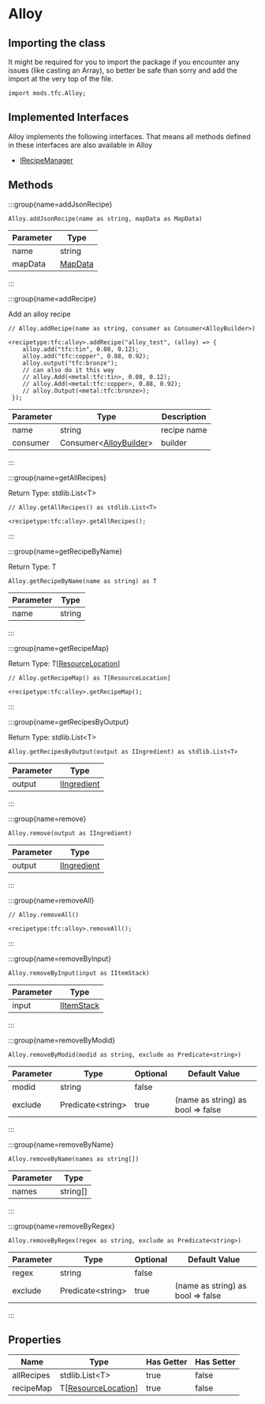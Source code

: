 # Alloy

## Importing the class

It might be required for you to import the package if you encounter any issues (like casting an Array), so better be safe than sorry and add the import at the very top of the file.
```zenscript
import mods.tfc.Alloy;
```


## Implemented Interfaces
Alloy implements the following interfaces. That means all methods defined in these interfaces are also available in Alloy

- [IRecipeManager](/vanilla/api/recipe/manager/IRecipeManager)

## Methods

:::group{name=addJsonRecipe}

```zenscript
Alloy.addJsonRecipe(name as string, mapData as MapData)
```

| Parameter |                 Type                 |
|-----------|--------------------------------------|
| name      | string                               |
| mapData   | [MapData](/vanilla/api/data/MapData) |


:::

:::group{name=addRecipe}

Add an alloy recipe

```zenscript
// Alloy.addRecipe(name as string, consumer as Consumer<AlloyBuilder>)

<recipetype:tfc:alloy>.addRecipe("alloy_test", (alloy) => {
    alloy.add("tfc:tin", 0.08, 0.12);
    alloy.add("tfc:copper", 0.88, 0.92);
    alloy.output("tfc:bronze");
    // can also do it this way
    // alloy.Add(<metal:tfc:tin>, 0.08, 0.12);
    // alloy.Add(<metal:tfc:copper>, 0.88, 0.92);
    // alloy.Output(<metal:tfc:bronze>);
 });
```

| Parameter |                             Type                              | Description |
|-----------|---------------------------------------------------------------|-------------|
| name      | string                                                        | recipe name |
| consumer  | Consumer&lt;[AlloyBuilder](/mods/TFCTweaker/AlloyBuilder)&gt; | builder     |


:::

:::group{name=getAllRecipes}

Return Type: stdlib.List&lt;T&gt;

```zenscript
// Alloy.getAllRecipes() as stdlib.List<T>

<recipetype:tfc:alloy>.getAllRecipes();
```

:::

:::group{name=getRecipeByName}

Return Type: T

```zenscript
Alloy.getRecipeByName(name as string) as T
```

| Parameter |  Type  |
|-----------|--------|
| name      | string |


:::

:::group{name=getRecipeMap}

Return Type: T[[ResourceLocation](/vanilla/api/resource/ResourceLocation)]

```zenscript
// Alloy.getRecipeMap() as T[ResourceLocation]

<recipetype:tfc:alloy>.getRecipeMap();
```

:::

:::group{name=getRecipesByOutput}

Return Type: stdlib.List&lt;T&gt;

```zenscript
Alloy.getRecipesByOutput(output as IIngredient) as stdlib.List<T>
```

| Parameter |                        Type                        |
|-----------|----------------------------------------------------|
| output    | [IIngredient](/vanilla/api/ingredient/IIngredient) |


:::

:::group{name=remove}

```zenscript
Alloy.remove(output as IIngredient)
```

| Parameter |                        Type                        |
|-----------|----------------------------------------------------|
| output    | [IIngredient](/vanilla/api/ingredient/IIngredient) |


:::

:::group{name=removeAll}

```zenscript
// Alloy.removeAll()

<recipetype:tfc:alloy>.removeAll();
```

:::

:::group{name=removeByInput}

```zenscript
Alloy.removeByInput(input as IItemStack)
```

| Parameter |                    Type                    |
|-----------|--------------------------------------------|
| input     | [IItemStack](/vanilla/api/item/IItemStack) |


:::

:::group{name=removeByModid}

```zenscript
Alloy.removeByModid(modid as string, exclude as Predicate<string>)
```

| Parameter |          Type           | Optional |           Default Value           |
|-----------|-------------------------|----------|-----------------------------------|
| modid     | string                  | false    |                                   |
| exclude   | Predicate&lt;string&gt; | true     | (name as string) as bool => false |


:::

:::group{name=removeByName}

```zenscript
Alloy.removeByName(names as string[])
```

| Parameter |   Type   |
|-----------|----------|
| names     | string[] |


:::

:::group{name=removeByRegex}

```zenscript
Alloy.removeByRegex(regex as string, exclude as Predicate<string>)
```

| Parameter |          Type           | Optional |           Default Value           |
|-----------|-------------------------|----------|-----------------------------------|
| regex     | string                  | false    |                                   |
| exclude   | Predicate&lt;string&gt; | true     | (name as string) as bool => false |


:::


## Properties

|    Name    |                             Type                              | Has Getter | Has Setter |
|------------|---------------------------------------------------------------|------------|------------|
| allRecipes | stdlib.List&lt;T&gt;                                          | true       | false      |
| recipeMap  | T[[ResourceLocation](/vanilla/api/resource/ResourceLocation)] | true       | false      |

